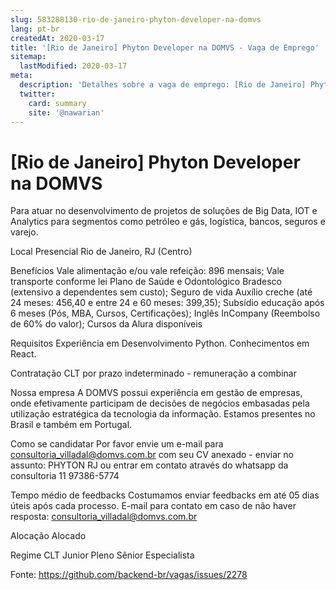 ```yaml
---
slug: 583288130-rio-de-janeiro-phyton-developer-na-domvs
lang: pt-br
createdAt: 2020-03-17
title: '[Rio de Janeiro] Phyton Developer na DOMVS - Vaga de Emprego'
sitemap:
  lastModified: 2020-03-17
meta:
  description: 'Detalhes sobre a vaga de emprego: [Rio de Janeiro] Phyton Developer na DOMVS'
  twitter:
    card: summary
    site: '@nawarian'
---
```


# [Rio de Janeiro] Phyton Developer na DOMVS

Para atuar no desenvolvimento de projetos de soluções de Big Data, IOT e Analytics para segmentos como petróleo e gás, logística, bancos, seguros e varejo.

Local
Presencial
Rio de Janeiro, RJ (Centro)

Benefícios
Vale alimentação e/ou vale refeição: 896 mensais;
Vale transporte conforme lei
Plano de Saúde e Odontológico Bradesco (extensivo a dependentes sem custo);
Seguro de vida 
Auxílio creche (até 24 meses: 456,40 e entre 24 e 60 meses: 399,35);
Subsídio educação após 6 meses (Pós, MBA, Cursos, Certificações);
Inglês InCompany (Reembolso de 60% do valor);
Cursos da Alura disponíveis

Requisitos
Experiência em Desenvolvimento Python.
Conhecimentos em React.

Contratação
CLT por prazo indeterminado - remuneração a combinar

Nossa empresa
A DOMVS possui experiência em gestão de empresas, onde efetivamente participam de decisões de negócios embasadas pela utilização estratégica da tecnologia da informação.
Estamos presentes no Brasil e também em Portugal.

Como se candidatar
Por favor envie um e-mail para consultoria_villadal@domvs.com.br com seu CV anexado - enviar no assunto: PHYTON RJ ou entrar em contato através do whatsapp da consultoria 11 97386-5774

Tempo médio de feedbacks
Costumamos enviar feedbacks em até 05 dias úteis após cada processo.
E-mail para contato em caso de não haver resposta: consultoria_villadal@domvs.com.br

Alocação
Alocado

Regime
CLT
Junior
Pleno
Sênior
Especialista

Fonte: https://github.com/backend-br/vagas/issues/2278